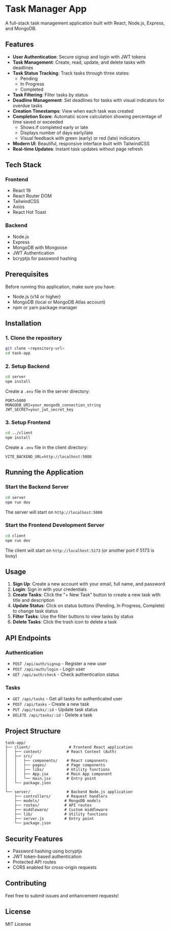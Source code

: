 # Task Manager App

A full-stack task management application built with React, Node.js, Express, and MongoDB.

## Features

- **User Authentication**: Secure signup and login with JWT tokens
- **Task Management**: Create, read, update, and delete tasks with deadlines
- **Task Status Tracking**: Track tasks through three states:
  - Pending
  - In Progress
  - Completed
- **Task Filtering**: Filter tasks by status
- **Deadline Management**: Set deadlines for tasks with visual indicators for overdue tasks
- **Creation Timestamps**: View when each task was created
- **Completion Score**: Automatic score calculation showing percentage of time saved or exceeded
  - Shows if completed early or late
  - Displays number of days early/late
  - Visual feedback with green (early) or red (late) indicators
- **Modern UI**: Beautiful, responsive interface built with TailwindCSS
- **Real-time Updates**: Instant task updates without page refresh

## Tech Stack

### Frontend
- React 19
- React Router DOM
- TailwindCSS
- Axios
- React Hot Toast

### Backend
- Node.js
- Express
- MongoDB with Mongoose
- JWT Authentication
- bcryptjs for password hashing

## Prerequisites

Before running this application, make sure you have:

- Node.js (v14 or higher)
- MongoDB (local or MongoDB Atlas account)
- npm or yarn package manager

## Installation

### 1. Clone the repository

```bash
git clone <repository-url>
cd task-app
```

### 2. Setup Backend

```bash
cd server
npm install
```

Create a `.env` file in the server directory:

```env
PORT=5000
MONGODB_URI=your_mongodb_connection_string
JWT_SECRET=your_jwt_secret_key
```

### 3. Setup Frontend

```bash
cd ../client
npm install
```

Create a `.env` file in the client directory:

```env
VITE_BACKEND_URL=http://localhost:5000
```

## Running the Application

### Start the Backend Server

```bash
cd server
npm run dev
```

The server will start on `http://localhost:5000`

### Start the Frontend Development Server

```bash
cd client
npm run dev
```

The client will start on `http://localhost:5173` (or another port if 5173 is busy)

## Usage

1. **Sign Up**: Create a new account with your email, full name, and password
2. **Login**: Sign in with your credentials
3. **Create Tasks**: Click the "+ New Task" button to create a new task with title and description
4. **Update Status**: Click on status buttons (Pending, In Progress, Complete) to change task status
5. **Filter Tasks**: Use the filter buttons to view tasks by status
6. **Delete Tasks**: Click the trash icon to delete a task

## API Endpoints

### Authentication
- `POST /api/auth/signup` - Register a new user
- `POST /api/auth/login` - Login user
- `GET /api/auth/check` - Check authentication status

### Tasks
- `GET /api/tasks` - Get all tasks for authenticated user
- `POST /api/tasks` - Create a new task
- `PUT /api/tasks/:id` - Update task status
- `DELETE /api/tasks/:id` - Delete a task

## Project Structure

```
task-app/
├── client/                 # Frontend React application
│   ├── context/           # React Context (Auth)
│   ├── src/
│   │   ├── components/    # React components
│   │   ├── pages/         # Page components
│   │   ├── libs/          # Utility functions
│   │   ├── App.jsx        # Main App component
│   │   └── main.jsx       # Entry point
│   └── package.json
│
└── server/                # Backend Node.js application
    ├── controllers/       # Request handlers
    ├── models/           # MongoDB models
    ├── routes/           # API routes
    ├── middleware/       # Custom middleware
    ├── lib/              # Utility functions
    ├── server.js         # Entry point
    └── package.json
```

## Security Features

- Password hashing using bcryptjs
- JWT token-based authentication
- Protected API routes
- CORS enabled for cross-origin requests

## Contributing

Feel free to submit issues and enhancement requests!

## License

MIT License
